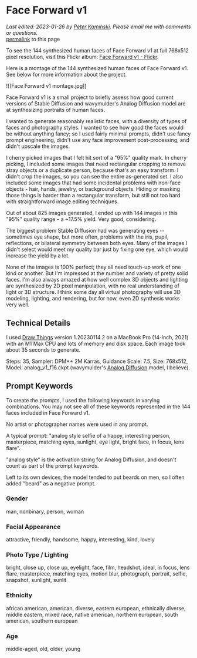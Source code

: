 # Face Forward v1

_Last edited: 2023-01-26 by [Peter Kaminski](mailto:kaminski@istori.com). Please email me with comments or questions._  
[permalink](https://peterkaminski.wiki/face_forward_v1) to this page

To see the 144 synthesized human faces of Face Forward v1 at full 768x512 pixel resolution, visit this Flickr album: [Face Forward v1 - Flickr](https://www.flickr.com/photos/pixelthesia/sets/72177720305544773).

Here is a montage of the 144 synthesized human faces of Face Forward v1. See below for more information about the project.

![[Face Forward v1 montage.jpg]]

Face Forward v1 is a small project to briefly assess how good current versions of Stable Diffusion and wavymulder's Analog Diffusion model are at synthesizing portraits of human faces.

I wanted to generate reasonably realistic faces, with a diversity of types of faces and photography styles. I wanted to see how good the faces would be without anything fancy; so I used fairly minimal prompts, didn't use fancy prompt engineering, didn't use any face improvement post-processing, and didn't upscale the images.

I cherry picked images that I felt hit sort of a "95%" quality mark. In cherry picking, I included some images that need rectangular cropping to remove stray objects or a duplicate person, because that's an easy transform. I didn't crop the images, so you can see the entire as-generated set. I also included some images that had some incidental problems with non-face objects - hair, hands, jewelry, or background objects. Hiding or masking those things is harder than a rectangular transform, but still not too hard with straightforward image editing techniques.

Out of about 825 images generated, I ended up with 144 images in this "95%" quality range – a ~17.5% yield. Very good, considering.

The biggest problem Stable Diffusion had was generating eyes -- sometimes eye shape, but more often, problems with the iris, pupil, reflections, or bilateral symmetry between both eyes. Many of the images I didn't select would meet my quality bar just by fixing one eye, which would increase the yield by a lot.

None of the images is 100% perfect; they all need touch-up work of one kind or another. But I'm impressed at the number and variety of pretty solid faces. I'm also always amazed at how well complex 3D objects and lighting are synthesized by 2D pixel manipulation, with no real understanding of light or 3D structure. I think some day all virtual photography will use 3D modeling, lighting, and rendering, but for now, even 2D synthesis works very well.

## Technical Details

I used [Draw Things](https://drawthings.ai/) version 1.20230114.2 on a MacBook Pro (14-inch, 2021) with an M1 Max CPU and lots of memory and disk space. Each image took about 35 seconds to generate.

Steps: 35, Sampler: DPM++ 2M Karras, Guidance Scale: 7.5, Size: 768x512, Model: analog_v1_f16.ckpt (wavymulder's [Analog Diffusion](https://huggingface.co/wavymulder/Analog-Diffusion) model, I believe).

## Prompt Keywords

To create the prompts, I used the following keywords in varying combinations. You may not see all of these keywords represented in the 144 faces included in Face Forward v1.

No artist or photographer names were used in any prompt.

A typical prompt: "analog style selfie of a happy, interesting person, masterpiece, matching eyes, sunlight, eye light, bright face, in focus, lens flare".

"analog style" is the activation string for Analog Diffusion, and doesn't count as part of the prompt keywords.

Left to its own devices, the model tended to put beards on men, so I often added "beard" as a negative prompt.

### Gender

man, nonbinary, person, woman

### Facial Appearance

attractive, friendly, handsome, happy, interesting, kind, lovely

### Photo Type / Lighting

bright, close up, close up, eyelight, face, film, headshot, ideal, in focus, lens flare, masterpiece, matching eyes, motion blur, photograph, portrait, selfie, snapshot, sunlight, sunlit

### Ethnicity

african american, american, diverse, eastern european, ethnically diverse, middle eastern, mixed race, native american, northern european, south american, southern european

### Age

middle-aged, old, older, young
